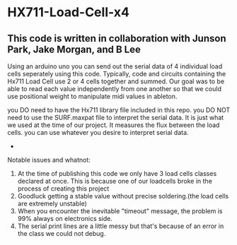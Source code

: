# HX711-Load-Cell-x4

This code is written in collaboration with Junson Park, Jake Morgan, and B Lee
------------------------------------------------------------------------------

Using an arduino uno you can send out the serial data of 4 individual load cells seperately using this code.
Typically, code and circuits containing the Hx711 Load Cell use 2 or 4 cells together and summed. 
Our goal was to be able to read each value independently from one another so that we could use positional weight to manipulate midi values in ableton.

you DO need to have the Hx711 library file included in this repo.
you DO NOT need to use the SURF.maxpat file to interpret the serial data. It is just what we used at the time of our project. It measures the flux between the load cells.
you can use whatever you desire to interpret serial data.

-
Notable issues and whatnot:
1. At the time of publishing this code we only have 3 load cells classes declared at once. This is because one of our loadcells broke in the process of creating this project
2. Goodluck getting a stable value without precise soldering.(the load cells are extremely unstable)
3. When you encounter the inevitable "timeout" message, the problem is 99% always on electronics side.
4. The serial print lines are a little messy but that's because of an error in the class we could not debug.
